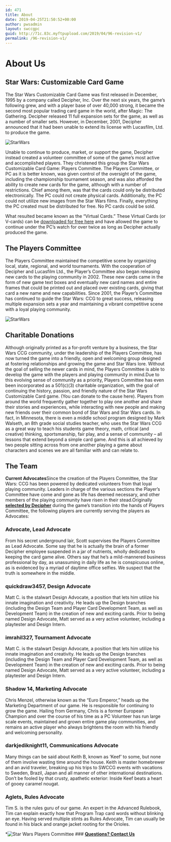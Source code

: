 ```yaml
---
id: 471
title: About
date: 2019-04-25T21:50:52+00:00
author: pwsadmin
layout: swccgpc
guid: http://71c.83c.myftpupload.com/2019/04/96-revision-v1/
permalink: /96-revision-v1/
---
```

# About Us 

## Star Wars: Customizable Card Game 

The Star Wars Customizable Card Game was first released in December, 1995 by a company called Decipher, Inc. Over the next six years, the game’s following grew, and with a player base of over 40,000 strong, it became the second most popular trading card game in the world, after Magic: The Gathering. Decipher released 11 full expansion sets for the game, as well as a number of smaller sets. However, in December, 2001, Decipher announced that it had been unable to extend its license with Lucasfilm, Ltd. to produce the game.

<img src="http://71c.83c.myftpupload.com/wp-content/uploads/2019/04/1.png" alt="StarWars" itemprop="image" /> 

Unable to continue to produce, market, or support the game, Decipher instead created a volunteer committee of some of the game’s most active and accomplished players. They christened this group the Star Wars Customizable Card Game: Players Committee. The Players Committee, or PC as it is better known, was given control of the oversight of the game, including the championship tournament season, and was also afforded the ability to create new cards for the game, although with a number of restrictions. Chief among them, was that the cards could only be distributed electronically. The PC could not create physical cards. Additionally, the PC could not utilize new images from the Star Wars films. Finally, everything the PC created must be distributed for free. No PC cards could be sold.

What resulted became known as the “Virtual Cards.” These Virtual Cards (or V-cards) can be <a href="#" target="_blank" rel="noopener noreferrer">downloaded for free here</a> and have allowed the game to continue under the PC’s watch for over twice as long as Decipher actually produced the game.

## The Players Committee 

The Players Committee maintained the competitive scene by organizing local, state, regional, and world tournaments. With the cooperation of Decipher and Lucasfilm Ltd., the Player’s Committee also began releasing new cards to the playing community in 2002. These new cards came in the form of new game text boxes and eventually new card names and entire frames that could be printed out and placed over existing cards, giving that card a new name and new capabilities. Since 2001, the Player’s Committee has continued to guide the Star Wars: CCG to great success, releasing multiple expansion sets a year and maintaining a vibrant competitive scene with a loyal playing community.

<img src="http://71c.83c.myftpupload.com/wp-content/uploads/2019/04/star-wars.png" alt="StarWars" itemprop="image" /> 

## Charitable Donations 

Although originally printed as a for-profit venture by a business, the Star Wars CCG community, under the leadership of the Players Committee, has now turned the game into a friendly, open and welcoming group designed at fostering relationships and growing the game and Star Wars lore. Without the goal of selling the newer cards in mind, the Players Committee is able to develop the game with the players and playing community in mind.Due to this evolving sense of community as a priority, Players Committee has even been incorporated as a 501(c)(3) charitable organization, with the goal of continuing the history, passion, and friendly nature of the Star Wars Customizable Card game. (You can donate to the cause here). Players from around the world frequently gather together to play one another and share their stories and experiences, while interacting with new people and making new friends over their common bond of Star Wars and Star Wars cards. In fact, in Minnesota, there is even a middle school program designed by Mark Walseth, an 8th grade social studies teacher, who uses the Star Wars CCG as a great way to teach his students game theory, math, critical (and creative) thinking, sportsmanship, fair play, and a sense of community – all lessons that extend beyond a simple card game. And this is all achieved by two people sitting across from one another playing a game about characters and scenes we are all familiar with and can relate to.

## The Team 

**Current Advocates**Since the creation of the Players Committee, the Star Wars: CCG has been powered by dedicated volunteers from that loyal playing community. Leaders in charge of the various sections the Player’s Committee have come and gone as life has deemed necessary, and other members of the playing community have risen in their stead.Originally **<a href="http://decipher.ruddog.com/starwars/playerscommittee1.html" target="_blank" rel="noopener noreferrer">selected by Decipher</a>** during the game’s transition into the hands of Players Committee, the following players are currently serving the players as Advocates:

### **Advocate**, Lead Advocate

From his secret underground lair, Scott supervises the Players Committee as Lead Advocate. Some say that he is actually the brain of a former Decipher employee suspended in a jar of nutrients, wholly dedicated to keeping the card game alive. Others say that he’s a mild-mannered business professional by day, as unassuming in daily life as he is conspicuous online, as is evidenced by a myriad of daytime office selfies. We suspect that the truth is somewhere in the middle.

### **quickdraw3457**, Design Advocate

Matt C. is the stalwart Design Advocate, a position that lets him utilize his innate imagination and creativity. He leads up the Design branches (including the Design Team and Player Card Development Team, as well as Development Team) in the creation of new and exciting cards. Prior to being named Design Advocate, Matt served as a very active volunteer, including a playtester and Design Intern.

### **imrahil327**, Tournament Advocate

Matt C. is the stalwart Design Advocate, a position that lets him utilize his innate imagination and creativity. He leads up the Design branches (including the Design Team and Player Card Development Team, as well as Development Team) in the creation of new and exciting cards. Prior to being named Design Advocate, Matt served as a very active volunteer, including a playtester and Design Intern.

### **Shadow 14**, Marketing Advocate

Chris Menzel, otherwise known as the “Euro Emperor,” heads up the Marketing Department of our game. He is responsible for continuing to grow the game. Hailing from Germany, Chris is a former European Champion and over the course of his time as a PC Volunteer has run large scale events, maintained and grown entire game play communities, and remains an active player who always brightens the room with his friendly and welcoming personality.

### **darkjediknight11**, Communications Advocate

Many things can be said about Keith B, known as ‘Keef’ to some, but none of them involve wasting time around the house. Keith is master homebrewer and an avid traveler, breaking up his trips to SWCCG events with vacations to Sweden, Brazil, Japan and all manner of other international destinations. Don’t be fooled by that crusty, apathetic exterior: Inside Keef beats a heart of gooey caramel nougat.

### **Aglets**, Rules Advocate

Tim S. is the rules guru of our game. An expert in the Advanced Rulebook, Tim can explain exactly how that Program Trap card words without blinking an eye. Having served multiple stints as Rules Advocate, Tim can usually be found in his black and orange jacket rooting for the Orioles.

  *![Star Wars Players Committee](http://71c.83c.myftpupload.com/wp-content/uploads/2019/04/003.png) 
    ### **[Questions? Contact Us](#)**